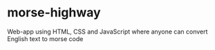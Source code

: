 # morse-highway
Web-app using HTML, CSS and JavaScript where anyone can convert English text to morse code
